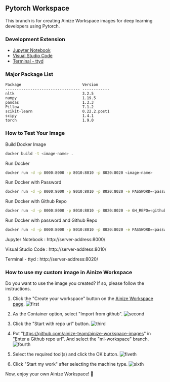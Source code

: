 ## Pytorch Workspace

This branch is for creating Ainize Workspace images for deep learning developers using Pytorch.

### Development Extension

- [Jupyter Notebook](https://jupyter.org/)
- [Visual Studio Code](https://github.com/cdr/code-server)
- [Terminal - ttyd](https://github.com/tsl0922/ttyd)

### Major Package List

```
Package                           Version
--------------------------------- ------------
nltk                              3.2.5
numpy                             1.19.5
pandas                            1.3.3
Pillow                            7.1.2
scikit-learn                      0.22.2.post1
scipy                             1.4.1
torch                             1.9.0
```

### How to Test Your Image

Build Docker Image

```bash
docker build -t <image-name> .
```

Run Docker

```bash
docker run -d -p 8000:8000 -p 8010:8010 -p 8020:8020 <image-name>
```

Run Docker with Password

```bash
docker run -d -p 8000:8000 -p 8010:8010 -p 8020:8020 -e PASSWORD=<password> <image-name>
```

Run Docker with Github Repo

```bash
docker run -d -p 8000:8000 -p 8010:8010 -p 8020:8020 -e GH_REPO=<github-repo> <image-name>
```

Run Docker with password and Github Repo

```bash
docker run -d -p 8000:8000 -p 8010:8010 -p 8020:8020 -e PASSWORD=<password> -e GH_REPO=<github-repo> <image-name>
```

Jupyter Notebook : http://server-address:8000/

Visual Studio Code : http://server-address:8010/

Terminal - ttyd : http://server-address:8020/

### How to use my custom image in Ainize Workspace

Do you want to use the image you created? If so, please follow the instructions.

1. Click the "Create your workspace" button on the [Ainize Workspace page](https://ainize.ai/workspace).
   ![first](https://user-images.githubusercontent.com/20783224/130539311-eebccc01-b037-4452-a8d9-161295fa42bb.png)

2. As the Container option, select "Import from github".
   ![second](https://user-images.githubusercontent.com/20783224/130539536-1d466e72-5370-485e-b989-fc9c73d3eabe.png)

3. Click the "Start with repo url" button.
   ![third](https://user-images.githubusercontent.com/20783224/130539682-7ee3c764-8073-4787-90ef-b299e71607ef.png)

4. Put "https://github.com/ainize-team/ainize-workspace-images" in "Enter a Github repo url". And select the "ml-workspace" branch.
   ![fourth](https://user-images.githubusercontent.com/20783224/130539818-d4c3d3fb-2067-459c-9317-b630658fa040.png)

5. Select the required tool(s) and click the OK button.
   ![fiveth](https://user-images.githubusercontent.com/20783224/130540107-d2f57207-7c2d-44ef-9655-5d1bb4caa931.png)

6. Click "Start my work" after selecting the machine type.
   ![sixth](https://user-images.githubusercontent.com/20783224/130540210-b4918b3f-d640-40ea-90ca-a8799c1d0a4b.png)

Now, enjoy your own Ainize Workspace! 🎉
